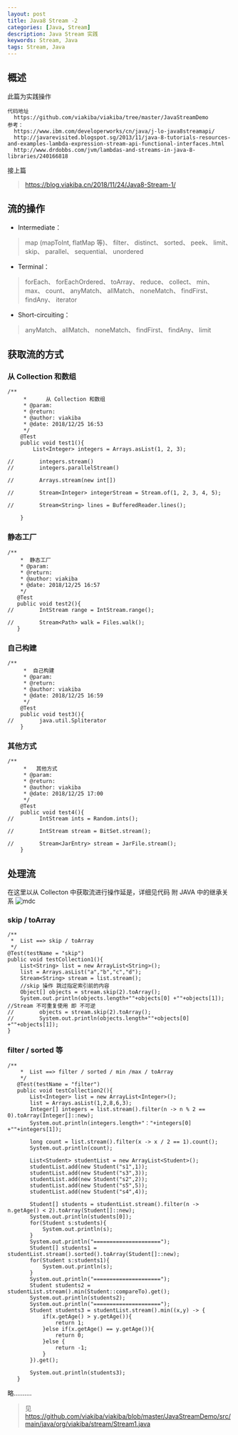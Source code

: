 ```yaml
---
layout: post
title: Java8 Stream -2
categories: [Java, Stream]
description: Java Stream 实践
keywords: Stream, Java
tags: Stream, Java
---
```


## 概述

此篇为实践操作

```
代码地址
  https://github.com/viakiba/viakiba/tree/master/JavaStreamDemo
参考：
  https://www.ibm.com/developerworks/cn/java/j-lo-java8streamapi/
  http://javarevisited.blogspot.sg/2013/11/java-8-tutorials-resources-and-examples-lambda-expression-stream-api-functional-interfaces.html
  http://www.drdobbs.com/jvm/lambdas-and-streams-in-java-8-libraries/240166818
```

接上篇
> https://blog.viakiba.cn/2018/11/24/Java8-Stream-1/

## 流的操作

* Intermediate：
>map (mapToInt, flatMap 等)、 filter、 distinct、 sorted、 peek、 limit、 skip、 parallel、 sequential、 unordered


* Terminal：
>forEach、 forEachOrdered、 toArray、 reduce、 collect、 min、 max、 count、 anyMatch、 allMatch、 noneMatch、 findFirst、 findAny、 iterator

* Short-circuiting：
>anyMatch、 allMatch、 noneMatch、 findFirst、 findAny、 limit

## 获取流的方式

### 从 Collection 和数组

```
/**
     *      从 Collection 和数组
     * @param:
     * @return:
     * @author: viakiba
     * @date: 2018/12/25 16:53
     */
    @Test
    public void test1(){
        List<Integer> integers = Arrays.asList(1, 2, 3);

//        integers.stream()
//        integers.parallelStream()

//        Arrays.stream(new int[])

//        Stream<Integer> integerStream = Stream.of(1, 2, 3, 4, 5);

//        Stream<String> lines = BufferedReader.lines();

    }
```

### 静态工厂

```
/**
    *  静态工厂
    * @param:
    * @return:
    * @author: viakiba
    * @date: 2018/12/25 16:57
    */
   @Test
   public void test2(){
//        IntStream range = IntStream.range();

//        Stream<Path> walk = Files.walk();
   }
```

### 自己构建

```
/**
     *  自己构建
     * @param:
     * @return:
     * @author: viakiba
     * @date: 2018/12/25 16:59
     */
    @Test
    public void test3(){
//        java.util.Spliterator
    }
```

### 其他方式

```
/**
     *   其他方式
     * @param:
     * @return:
     * @author: viakiba
     * @date: 2018/12/25 17:00
     */
    @Test
    public void test4(){
//        IntStream ints = Random.ints();

//        IntStream stream = BitSet.stream();

//        Stream<JarEntry> stream = JarFile.stream();
    }

```

## 处理流

在这里以从 Collecton 中获取流进行操作延是，详细见代码
附 JAVA 中的继承关系
![mdc](/images/post/201812/16.png)

### skip / toArray
```
/**
 *  List ==> skip / toArray
 */
@Test(testName = "skip")
public void testCollection1(){
    List<String> list = new ArrayList<String>();
    list = Arrays.asList("a","b","c","d");
    Stream<String> stream = list.stream();
    //skip 操作 跳过指定索引前的内容
    Object[] objects = stream.skip(2).toArray();
    System.out.println(objects.length+""+objects[0] +""+objects[1]);
//Stream 不可重复使用 即 不可逆
//        objects = stream.skip(2).toArray();
//        System.out.println(objects.length+""+objects[0] +""+objects[1]);
}
```

### filter  / sorted 等

```
/**
    *  List ==> filter / sorted / min /max / toArray
    */
   @Test(testName = "filter")
   public void testCollection2(){
       List<Integer> list = new ArrayList<Integer>();
       list = Arrays.asList(1,2,8,6,3);
       Integer[] integers = list.stream().filter(n -> n % 2 == 0).toArray(Integer[]::new);
       System.out.println(integers.length+"："+integers[0] +""+integers[1]);

       long count = list.stream().filter(x -> x / 2 == 1).count();
       System.out.println(count);

       List<Student> studentList = new ArrayList<Student>();
       studentList.add(new Student("s1",1));
       studentList.add(new Student("s3",3));
       studentList.add(new Student("s2",2));
       studentList.add(new Student("s5",5));
       studentList.add(new Student("s4",4));

       Student[] students = studentList.stream().filter(n -> n.getAge() < 2).toArray(Student[]::new);
       System.out.println(students[0]);
       for(Student s:students){
           System.out.println(s);
       }
       System.out.println("=====================");
       Student[] students1 = studentList.stream().sorted().toArray(Student[]::new);
       for(Student s:students1){
           System.out.println(s);
       }
       System.out.println("=====================");
       Student students2 = studentList.stream().min(Student::compareTo).get();
       System.out.println(students2);
       System.out.println("=====================");
       Student students3 = studentList.stream().min((x,y) -> {
           if(x.getAge() > y.getAge()){
               return 1;
           }else if(x.getAge() == y.getAge()){
               return 0;
           }else {
               return -1;
           }
       }).get();

       System.out.println(students3);
   }
```

略..........

>见 https://github.com/viakiba/viakiba/blob/master/JavaStreamDemo/src/main/java/org/viakiba/stream/Stream1.java

